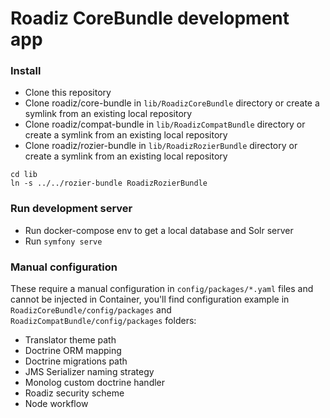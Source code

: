 # Roadiz CoreBundle development app

### Install

- Clone this repository
- Clone roadiz/core-bundle in `lib/RoadizCoreBundle` directory or create a symlink from an existing local repository
- Clone roadiz/compat-bundle in `lib/RoadizCompatBundle` directory or create a symlink from an existing local repository
- Clone roadiz/rozier-bundle in `lib/RoadizRozierBundle` directory or create a symlink from an existing local repository

```shell
cd lib
ln -s ../../rozier-bundle RoadizRozierBundle
```

### Run development server

- Run docker-compose env to get a local database and Solr server
- Run `symfony serve`

### Manual configuration

These require a manual configuration in `config/packages/*.yaml` files and cannot be injected in Container, 
you'll find configuration example in `RoadizCoreBundle/config/packages` and `RoadizCompatBundle/config/packages` folders:

- Translator theme path
- Doctrine ORM mapping
- Doctrine migrations path
- JMS Serializer naming strategy
- Monolog custom doctrine handler
- Roadiz security scheme
- Node workflow
